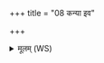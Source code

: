 +++
title = "08 कन्या इव"

+++
<details><summary>मूलम् (WS)</summary>

कन्या इव वहतुमेतवा उ अञ्जञ्जाना अभि चाकशीमि ।  
यत्र सोमः सूयते यत्र यज्ञो घृतस्य धारा अभि तत् पवन्ते ॥ ९ ॥
</details>